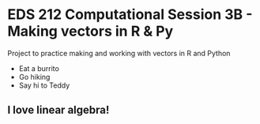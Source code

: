 # EDS 212 Computational Session 3B - Making vectors in R & Py

Project to practice making and working with vectors in R and Python

- Eat a burrito
- Go hiking
- Say hi to Teddy

## I love linear algebra!

